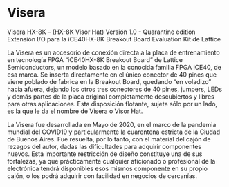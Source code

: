 # Visera

Visera HX-8K – (HX-8K Visor Hat)
Versión 1.0  - Quarantine edition  
Extensión I/O para la iCE40HX-8K Breakout Board Evaluation Kit de Lattice 

La Visera es un accesorio de conexión directa a la placa de entrenamiento en tecnología FPGA “iCE40HX-8K Breakout Board” de Lattice Semiconductors, un modelo basado en la conocida familia FPGA iCE40, de esa marca. Se inserta directamente en el único conector de 40 pines que viene poblado de fabrica en la Breakout Board, quedando “en voladizo” hacia afuera, dejando los otros tres conectores de 40 pines, jumpers, LEDs y demás partes de la placa original completamente descubiertos y libres para otras aplicaciones. Esta disposición flotante, sujeta sólo por un lado, es la que le da el nombre de Visera o Visor Hat. 

La Visera fue desarrollada en Mayo de 2020, en el marco de la pandemia mundial del COVID19 y particularmente la cuarentena estricta de la Ciudad de Buenos Aires. Fue resuelta, por lo tanto, con el material del cajón de rezagos del autor, dadas las dificultades  para adquirir componentes nuevos. Esta importante restricción de diseño constituye una de sus fortalezas, ya que prácticamente cualquier aficionado o profesional de la electrónica tendrá disponibles esos mismos componente en su propio cajón, o los podrá adquirir con facilidad en negocios de cercanías. 
